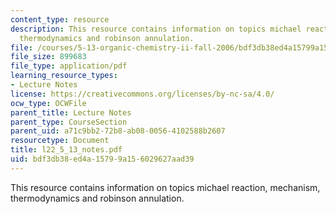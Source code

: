 ```yaml
---
content_type: resource
description: This resource contains information on topics michael reaction, mechanism,
  thermodynamics and robinson annulation.
file: /courses/5-13-organic-chemistry-ii-fall-2006/bdf3db38ed4a15799a156029627aad39_l22_5_13_notes.pdf
file_size: 899683
file_type: application/pdf
learning_resource_types:
- Lecture Notes
license: https://creativecommons.org/licenses/by-nc-sa/4.0/
ocw_type: OCWFile
parent_title: Lecture Notes
parent_type: CourseSection
parent_uid: a71c9bb2-72b8-ab08-0056-4102588b2607
resourcetype: Document
title: l22_5_13_notes.pdf
uid: bdf3db38-ed4a-1579-9a15-6029627aad39
---
```

This resource contains information on topics michael reaction, mechanism, thermodynamics and robinson annulation.